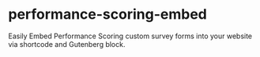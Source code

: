 # performance-scoring-embed
Easily Embed Performance Scoring custom survey forms into your website via shortcode and Gutenberg block.
